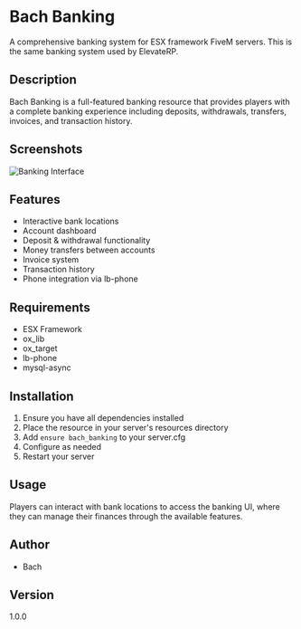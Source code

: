 # Bach Banking

A comprehensive banking system for ESX framework FiveM servers. This is the same banking system used by ElevateRP.

## Description
Bach Banking is a full-featured banking resource that provides players with a complete banking experience including deposits, withdrawals, transfers, invoices, and transaction history.

## Screenshots
![Banking Interface](https://cdn.discordapp.com/attachments/1283163452113817742/1340050345006731364/image.png?ex=68760ae3&is=6874b963&hm=bfc6d2f2a4f4f6f6bed3929011c4e4cea6e85d0d1c9437f65371dfdc0511246d&)

## Features
- Interactive bank locations
- Account dashboard
- Deposit & withdrawal functionality
- Money transfers between accounts
- Invoice system
- Transaction history
- Phone integration via lb-phone

## Requirements
- ESX Framework
- ox_lib
- ox_target
- lb-phone
- mysql-async

## Installation
1. Ensure you have all dependencies installed
2. Place the resource in your server's resources directory
3. Add `ensure bach_banking` to your server.cfg
4. Configure as needed
5. Restart your server

## Usage
Players can interact with bank locations to access the banking UI, where they can manage their finances through the available features.

## Author
- Bach

## Version
1.0.0
